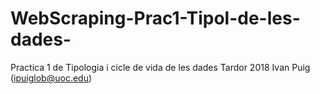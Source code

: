 # WebScraping-Prac1-Tipol-de-les-dades-

Practica 1 de Tipologia i cicle de vida de les dades
Tardor 2018
Ivan Puig (ipuiglob@uoc.edu)
